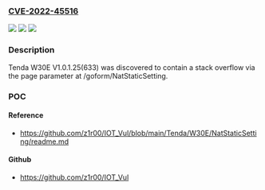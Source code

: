 ### [CVE-2022-45516](https://cve.mitre.org/cgi-bin/cvename.cgi?name=CVE-2022-45516)
![](https://img.shields.io/static/v1?label=Product&message=n%2Fa&color=blue)
![](https://img.shields.io/static/v1?label=Version&message=n%2Fa&color=blue)
![](https://img.shields.io/static/v1?label=Vulnerability&message=n%2Fa&color=brighgreen)

### Description

Tenda W30E V1.0.1.25(633) was discovered to contain a stack overflow via the page parameter at /goform/NatStaticSetting.

### POC

#### Reference
- https://github.com/z1r00/IOT_Vul/blob/main/Tenda/W30E/NatStaticSetting/readme.md

#### Github
- https://github.com/z1r00/IOT_Vul

